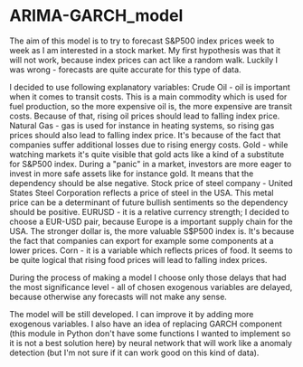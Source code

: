 # ARIMA-GARCH_model

The aim of this model is to try to forecast S&P500 index prices week to week as I am interested in a stock market.
My first hypothesis was that it will not work, because index prices can act like a random walk. Luckily I was wrong - forecasts are quite accurate for this type of data.

I decided to use following explanatory variables:
Crude Oil - oil is important when it comes to transit costs. This is a main commodity which is used for fuel production, so the more expensive oil is, the more expensive are transit costs. Because of that, rising oil prices should lead to falling index price.
Natural Gas - gas is used for instance in heating systems, so rising gas prices should also lead to falling index price. It's because of the fact that companies suffer additional losses due to rising energy costs.
Gold - while watching markets it's quite visible that gold acts like a kind of a substitute for S&P500 index. During a "panic" in a market, investors are more eager to invest in more safe assets like for instance gold. It means that the dependency should be alse negative.
Stock price of steel company - United States Steel Corporation reflects a price of steel in the USA. This metal price can be a determinant of future bullish sentiments so the dependency should be positive.
EURUSD - it is a relative currency strength; I decided to choose a EUR-USD pair, because Europe is a important supply chain for the USA. The stronger dollar is, the more valuable S$P500 index is. It's because the fact that companies can export for example some components at a lower prices. 
Corn - it is a variable which reflects prices of food. It seems to be quite logical that rising food prices will lead to falling index prices.

During the process of making a model I choose only those delays that had the most significance level - all of chosen exogenous variables are delayed, because otherwise any forecasts will not make any sense.

The model will be still developed. I can improve it by adding more exogenous variables. I also have an idea of replacing GARCH component (this module in Python don't have some functions I wanted to implement so it is not a best solution here) by neural network that will work like a anomaly detection (but I'm not sure if it can work good on this kind of data).
